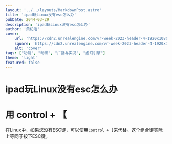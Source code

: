 ```yaml
---
layout: '../../layouts/MarkdownPost.astro'
title: 'ipad玩Linux没有esc怎么办'
pubDate: 2044-03-29
description: 'ipad玩Linux没有esc怎么办'
author: '黄纪皓'
cover:
    url: 'https://cdn2.unrealengine.com/vr-week-2023-header-4-1920x1080-376e6c48383f.jpg?resize=1&w=1920'
    square: 'https://cdn2.unrealengine.com/vr-week-2023-header-4-1920x1080-376e6c48383f.jpg?resize=1&w=1920'
    alt: 'cover'
tags: ["功能", "动画", "广播与实况", "虚幻引擎"]
theme: 'light'
featured: false
---
```


# ipad玩Linux没有esc怎么办

# 用  control  +  【

在Linux中，如果您没有ESC键，可以使用`Control + [`来代替。这个组合键实际上等同于按下ESC键。
